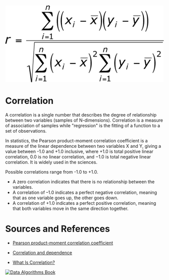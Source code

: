 [![All vs. All Correlation](./correlation.gif)]()

Correlation
===========
A correlation is a single number that describes the 
degree of relationship between two variables (samples 
of N-dimensions). Correlation is a measure of association 
of samples while "regression" is the fitting of a function 
to a set of observations.


In statistics, the Pearson product-moment correlation 
coefficient is a measure of the linear dependence between 
two variables X and Y, giving a value between -1.0 and +1.0 
inclusive, where +1.0 is total positive linear correlation, 
0.0 is no linear correlation, and −1.0 is total negative 
linear correlation. It is widely used in the sciences.


Possible correlations range from -1.0 to +1.0. 
* A zero correlation indicates that there is no relationship 
  between the variables. 
* A correlation of –1.0 indicates a perfect negative correlation, 
  meaning that as one variable goes up, the other goes down. 
* A correlation of +1.0 indicates a perfect positive correlation, 
  meaning that both variables move in the same direction together.

Sources and References
======================

* [Pearson product-moment correlation coefficient](https://en.wikipedia.org/wiki/Pearson_product-moment_correlation_coefficient)

* [Correlation and dependence](https://en.wikipedia.org/wiki/Correlation_and_dependence)

* [What Is Correlation?](https://www.verywell.com/what-is-correlation-2794986)

[![Data Algorithms Book](https://raw.githubusercontent.com/mahmoudparsian/data-algorithms-book/master/misc/large-image.jpg)](http://shop.oreilly.com/product/0636920033950.do)
